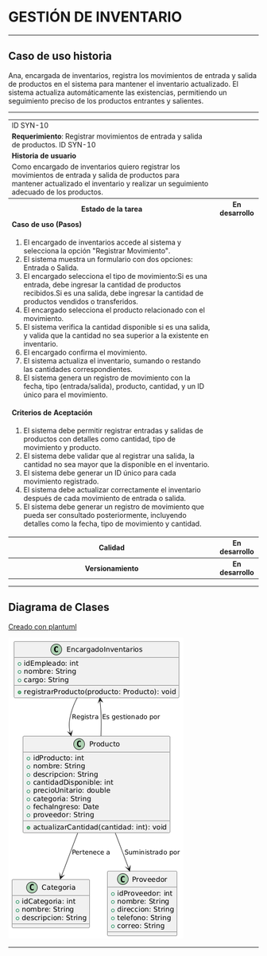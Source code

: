 # GESTIÓN DE INVENTARIO

------

## Caso de uso historia 
Ana, encargada de inventarios, registra los movimientos de entrada y salida de productos en el sistema para mantener el inventario actualizado. El sistema actualiza automáticamente las existencias, permitiendo un seguimiento preciso de los productos entrantes y salientes.

---

<table id="customers">
  <tr class="idtext principal">
    <td>ID SYN-10</td>
  </tr>
  <tr class="single text">
    <td><strong>Requerimiento</strong>: Registrar movimientos de entrada y salida de productos. ID SYN-10</td>
  </tr>
  <tr class="single gray">
    <td><strong>Historia de usuario</strong></td>
  </tr>
  <tr class="single text">
    <td>Como encargado de inventarios quiero registrar los movimientos de entrada y salida de productos para mantener actualizado el inventario y realizar un seguimiento adecuado de los productos.</td>
  </tr>
  <tr class="duo">
    <th class="gray"><strong>Estado de la tarea</strong></th>
    <th>En desarrollo</th>
  </tr>
  <tr class="single gray">
    <td><strong>Caso de uso (Pasos)</strong></td>
  </tr>
  <tr class="single text">
    <td>
        <ol>
            <li>El encargado de inventarios accede al sistema y selecciona la opción "Registrar Movimiento".</li>
            <li>El sistema muestra un formulario con dos opciones: Entrada o Salida.</li>
            <li>El encargado selecciona el tipo de movimiento:Si es una entrada, debe ingresar la cantidad de productos recibidos.Si es una salida, debe ingresar la cantidad de productos vendidos o transferidos.</li>
            <li>El encargado selecciona el producto relacionado con el movimiento.</li>
            <li>El sistema verifica la cantidad disponible si es una salida, y valida que la cantidad no sea superior a la existente en inventario.</li>
            <li>El encargado confirma el movimiento.</li>
            <li>El sistema actualiza el inventario, sumando o restando las cantidades correspondientes.</li>
            <li>El sistema genera un registro de movimiento con la fecha, tipo (entrada/salida), producto, cantidad, y un ID único para el movimiento.</li>
    </td>
  </tr>
  <tr class="single gray">
    <td><strong>Criterios de Aceptación</strong></td>
  </tr>
  <tr class="single text">
    <td>
        <ol>
            <li>El sistema debe permitir registrar entradas y salidas de productos con detalles como cantidad, tipo de movimiento y producto.</li>
            <li>El sistema debe validar que al registrar una salida, la cantidad no sea mayor que la disponible en el inventario.</li>
            <li>El sistema debe generar un ID único para cada movimiento registrado.</li>
            <li>El sistema debe actualizar correctamente el inventario después de cada movimiento de entrada o salida.</li>
            <li>El sistema debe generar un registro de movimiento que pueda ser consultado posteriormente, incluyendo detalles como la fecha, tipo de movimiento y cantidad.</li>
        </ol>
    </td>
  </tr>
 <tr class="duo">
    <th class="gray"><strong>Calidad</strong></th>
    <th>En desarrollo</th>
  </tr>
  <tr class="duo">
    <th class="gray"><strong>Versionamiento</strong></th>
    <th>En desarrollo</th>
  </tr>
</table>

---
## Diagrama de Clases
[Creado con plantuml](https://plantuml.com/es/)

![Image title](./assets/images/syn-11.png)

---
